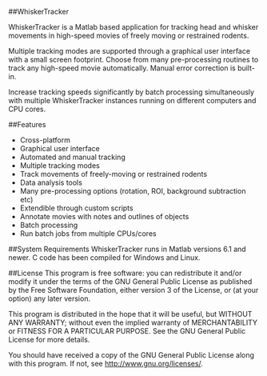 ##WhiskerTracker

WhiskerTracker is a Matlab based application for tracking head and whisker movements in high-speed movies of freely moving or restrained rodents. 

Multiple tracking modes are supported through a graphical user interface with a small screen footprint. Choose from many pre-processing routines to track any high-speed movie automatically. Manual error correction is built-in.

Increase tracking speeds significantly by batch processing simultaneously with multiple WhiskerTracker instances running on different computers and CPU cores.

##Features
* Cross-platform
* Graphical user interface 
* Automated and manual tracking 
* Multiple tracking modes
* Track movements of freely-moving or restrained rodents 
* Data analysis tools
* Many pre-processing options (rotation, ROI, background subtraction etc) 
* Extendible through custom scripts
* Annotate movies with notes and outlines of objects
* Batch processing
* Run batch jobs from multiple CPUs/cores

##System Requirements
WhiskerTracker runs in Matlab versions 6.1 and newer. C code has been compiled for Windows and Linux.

##License
This program is free software: you can redistribute it and/or modify it under the terms of the GNU General Public License as published by the Free Software Foundation, either version 3 of the License, or (at your option) any later version.

This program is distributed in the hope that it will be useful, but WITHOUT ANY WARRANTY; without even the implied warranty of MERCHANTABILITY or FITNESS FOR A PARTICULAR PURPOSE.  See the GNU General Public License for more details.

You should have received a copy of the GNU General Public License along with this program.  If not, see <http://www.gnu.org/licenses/>.
